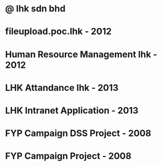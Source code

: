 # @ lhk sdn bhd
# fileupload.poc.lhk - 2012
# Human Resource Management lhk - 2012
# LHK Attandance lhk - 2013
# LHK Intranet Application - 2013

# FYP Campaign DSS Project - 2008
# FYP Campaign Project - 2008
